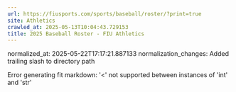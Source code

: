 ```yaml
---
url: https://fiusports.com/sports/baseball/roster/?print=true
site: Athletics
crawled_at: 2025-05-13T10:04:43.729153
title: 2025 Baseball Roster - FIU Athletics
---
```

normalized_at: 2025-05-22T17:17:21.887133
normalization_changes: Added trailing slash to directory path

Error generating fit markdown: '<' not supported between instances of 'int' and 'str'